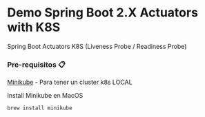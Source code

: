 # Demo Spring Boot 2.X Actuators with K8S
Spring Boot Actuators K8S (Liveness Probe / Readiness Probe)


### Pre-requisitos 📋

 [Minikube](https://kubernetes.io/es/docs/tasks/tools/install-minikube/) - Para tener un cluster k8s LOCAL

Install Minikube en MacOS

```
brew install minikube
```
